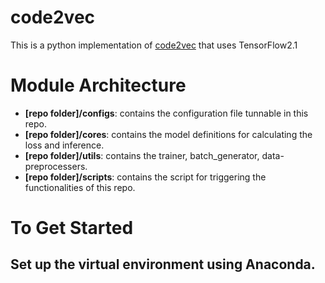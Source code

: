 # code2vec
This is a python implementation of [code2vec](https://arxiv.org/pdf/1803.09473.pdf) that uses TensorFlow2.1 

# Module Architecture
- **[repo folder]/configs**: contains the configuration file tunnable in this repo.
- **[repo folder]/cores**: contains the model definitions for calculating the loss and inference.
- **[repo folder]/utils**: contains the trainer, batch_generator, data-preprocessers.
- **[repo folder]/scripts**: contains the script for triggering the functionalities of this repo. 


# To Get Started

## Set up the virtual environment using Anaconda.

